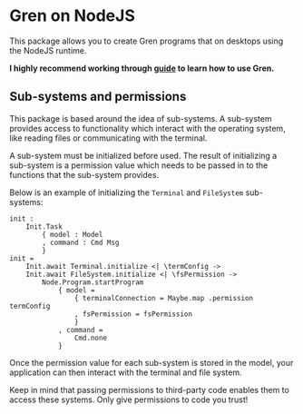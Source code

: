 # Gren on NodeJS

This package allows you to create Gren programs that on desktops using the NodeJS runtime.

**I highly recommend working through [guide](https://gren-lang.org/learn) to learn how to use Gren.**

## Sub-systems and permissions

This package is based around the idea of sub-systems. A sub-system provides access to functionality which interact with the operating system, like reading files or communicating with the terminal.

A sub-system must be initialized before used. The result of initializing a sub-system is a permission value which needs to be passed in to the functions that the sub-system provides.

Below is an example of initializing the `Terminal` and `FileSystem` sub-systems:

```gren
init :
    Init.Task
        { model : Model
        , command : Cmd Msg
        }
init =
    Init.await Terminal.initialize <| \termConfig ->
    Init.await FileSystem.initialize <| \fsPermission ->
        Node.Program.startProgram
            { model =
                { terminalConnection = Maybe.map .permission termConfig
                , fsPermission = fsPermission
                }
            , command =
                Cmd.none
            }
```

Once the permission value for each sub-system is stored in the model, your application can then interact with the terminal and file system.

Keep in mind that passing permissions to third-party code enables them to access these systems. Only give permissions to code you trust!
